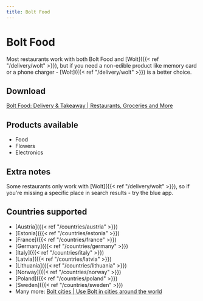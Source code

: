 ```yaml
---
title: Bolt Food
---
```


# Bolt Food
Most restaurants work with both Bolt Food and [Wolt]({{< ref "/delivery/wolt" >}}), but if you need a non-edible product like memory card or a phone charger - [Wolt]({{< ref "/delivery/wolt" >}}) is a better choice.

## Download
[Bolt Food: Delivery & Takeaway | Restaurants, Groceries and More](https://bolt.eu/food/)

## Products available
- Food
- Flowers
- Electronics

## Extra notes
Some restaurants only work with [Wolt]({{< ref "/delivery/wolt" >}}), so if you're missing a specific place in search results - try the blue app.

## Countries supported
- [Austria]({{< ref "/countries/austria" >}})
- [Estonia]({{< ref "/countries/estonia" >}})
- [France]({{< ref "/countries/france" >}})
- [Germany]({{< ref "/countries/germany" >}})
- [Italy]({{< ref "/countries/italy" >}})
- [Latvia]({{< ref "/countries/latvia" >}})
- [Lithuania]({{< ref "/countries/lithuania" >}})
- [Norway]({{< ref "/countries/norway" >}})
- [Poland]({{< ref "/countries/poland" >}})
- [Sweden]({{< ref "/countries/sweden" >}})
- Many more: [Bolt cities | Use Bolt in cities around the world](https://bolt.eu/en/cities/) 
